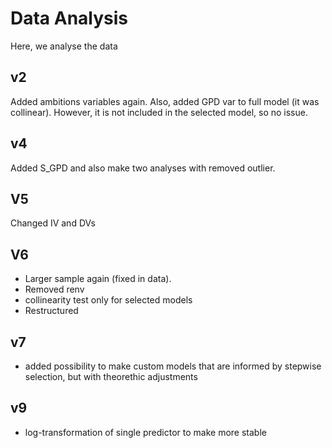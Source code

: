 # Data Analysis

Here, we analyse the data

## v2
Added ambitions variables again. Also, added GPD var to full model (it was collinear). However, it is not included in the selected model, so no issue. 

## v4

Added S_GPD and also make two analyses with removed outlier.

## V5

Changed IV and DVs

## V6

- Larger sample again (fixed in data). 
- Removed renv
- collinearity test only for selected models
- Restructured

## v7
- added possibility to make custom models that are informed by stepwise selection, but with theorethic adjustments

## v9
- log-transformation of single predictor to make more stable
